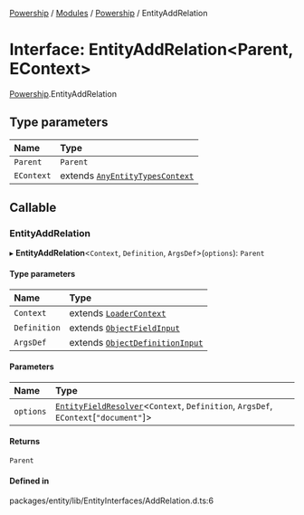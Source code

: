 [Powership](../README.md) / [Modules](../modules.md) / [Powership](../modules/Powership.md) / EntityAddRelation

# Interface: EntityAddRelation<Parent, EContext\>

[Powership](../modules/Powership.md).EntityAddRelation

## Type parameters

| Name | Type |
| :------ | :------ |
| `Parent` | `Parent` |
| `EContext` | extends [`AnyEntityTypesContext`](../modules/Powership.md#anyentitytypescontext) |

## Callable

### EntityAddRelation

▸ **EntityAddRelation**<`Context`, `Definition`, `ArgsDef`\>(`options`): `Parent`

#### Type parameters

| Name | Type |
| :------ | :------ |
| `Context` | extends [`LoaderContext`](../modules/Powership.md#loadercontext) |
| `Definition` | extends [`ObjectFieldInput`](../modules/Powership.md#objectfieldinput) |
| `ArgsDef` | extends [`ObjectDefinitionInput`](../modules/Powership.md#objectdefinitioninput) |

#### Parameters

| Name | Type |
| :------ | :------ |
| `options` | [`EntityFieldResolver`](../modules/Powership.md#entityfieldresolver)<`Context`, `Definition`, `ArgsDef`, `EContext`[``"document"``]\> |

#### Returns

`Parent`

#### Defined in

packages/entity/lib/EntityInterfaces/AddRelation.d.ts:6
